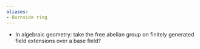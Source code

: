 ```yaml
---
aliases:
- Burnside ring
---
```















-   In algebraic geometry: take the free abelian group on finitely generated field extensions over a base field?
